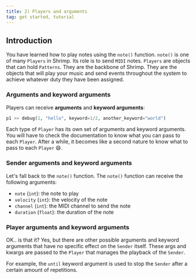 ```yaml
---
title: 2) Players and arguments
tag: get started, tutorial
---
```


## Introduction

You have learned how to play notes using the `note()` function. `note()` is one of many `Players` in Shrimp. Its role is to send `MIDI` notes. `Players` are objects that can hold `Patterns`. They are the backbone of Shrimp. They are the objects that will play your music and send events throughout the system to achieve whatever duty they have been assigned.

### Arguments and keyword arguments

Players can receive **arguments** and **keyword arguments**:
    
```python
p1 >> debug(1, "hello", keyword=1/2, another_keyword="world")
```

Each type of `Player` has its own set of arguments and keyword arguments. You will have to check the documentation to know what you can pass to each `Player`. After a while, it becomes like a second nature to know what to pass to each `Player` 😄.

### **Sender** arguments and keyword arguments

Let's fall back to the `note()` function. The `note()` function can receive the following arguments:
- `note` (`ìnt`): the note to play
- `velocity` (`int`): the velocity of the note
- `channel` (`int`): the MIDI channel to send the note
- `duration` (`float`): the duration of the note

### **Player** arguments and keyword arguments

OK.. is that it? Yes, but there are other possible arguments and keyword arguments that have no specific effect on the `Sender` itself. These args and kwargs are passed to the `Player` that manages the playback of the `Sender`. 

For example, the `until` keyword argument is used to stop the `Sender` after a certain amount of repetitions.